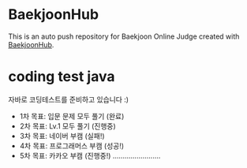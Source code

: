 # BaekjoonHub
This is an auto push repository for Baekjoon Online Judge created with [BaekjoonHub](https://github.com/BaekjoonHub/BaekjoonHub).

# coding test java
자바로 코딩테스트를 준비하고 있습니다 :)

- 1차 목표: 입문 문제 모두 풀기 (완료)
- 2차 목표: Lv.1 모두 풀기 (진행중)
- 3차 목표: 네이버 부캠 (실패!)
- 4차 목표: 프로그래머스 부캠 (성공!)
- 5차 목표: 카카오 부캠 (진행중!)
........................
